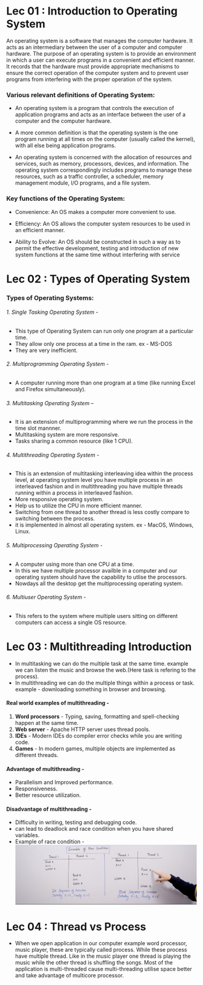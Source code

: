 <h1> <span>Lec 01 : </span>Introduction to Operating System </h1>
<p>
An operating system is a software that manages the computer hardware. It acts as an intermediary between the user of a computer and computer hardware. The purpose of an operating system is to provide an environment in which a user can execute programs in a convenient and efficient manner. It records that the hardware must provide appropriate mechanisms to ensure the correct operation of the computer system and to prevent user programs from interfering with the proper operation of the system.
</p>

<h3>Various relevant definitions of Operating System:</h3>

- An operating system is a program that controls the execution of application programs and acts as an interface between the user of a computer and the computer hardware.

- A more common definition is that the operating system is the one program running at all times on the computer (usually called the kernel), with all else being application programs.

- An operating system is concerned with the allocation of resources and services, such as memory, processors, devices, and information. The operating system correspondingly includes programs to manage these resources, such as a traffic controller, a scheduler, memory management module, I/O programs, and a file system.



<h3>Key functions of the Operating System:</h3>

- Convenience: An OS makes a computer more convenient to use.

- Efficiency: An OS allows the computer system resources to be used in an efficient manner.

- Ability to Evolve: An OS should be constructed in such a way as to permit the effective development, testing and introduction of new system functions at the same time without interfering with service


<h1> <span>Lec 02 : </span>Types of Operating System</h1>

<h3>Types of Operating Systems:</h3>


<h6>1. Single Tasking Operating System -</h6>

- This type of Operating System can run only one program at a particular time.
- They allow only one process at a time in the ram. ex - MS-DOS 
- They are very inefficient.

<h6>2. Multiprogramming Operating System -</h6> 

- A computer running more than one program at a time (like running Excel and Firefox simultaneously).

<h6>3. Multitasking Operating System –</h6>

- It is an extension of multiprogramming where we run the process in the time slot mannner.
- Multitasking system are more responsive.
- Tasks sharing a common resource (like 1 CPU).

<h6>4. Multithreading Operating System -</h6>

- This is an extension of multitasking interleaving idea within the process level, at operating system level you have multiple process in an interleaved fashion and in multithreading you have multiple threads running within a process in interleaved fashion.
- More responsive operating system.
- Help us to utilize the CPU in more efficient manner.
- Switching from one thread to another thread is less costly compare to switching between the process.
- it is implemented in almost all operating system. ex -  MacOS, Windows, Linux.

<h6>5. Multiprocessing Operating System -</h6>

- A computer using more than one CPU at a time.
- In this we have multiple processor availble in a computer and our operating system should have the capability to utlise the processors.
- Nowdays all the desktop get the multiprocessing operating system.


<h6>6. Multiuser Operating System -</h6> 

- This refers to the system where multiple users sitting on different computers can access a single OS resource.


# Lec 03 : Multithreading Introduction
- In multitasking we can do the multiple task at the same time. example we can listen the music and browse the web.(Here task is refering to the process).
- In multithreading we can do the multiple things within a process or task. example - downloading something in browser and browsing.

#### Real world examples of multithreading -
1. <b>Word processors</b> - Typing, saving, formatting and spell-checking happen at the same time.
2. <b>Web server</b> - Apache HTTP server uses thread pools.
3. <b>IDEs</b> - Modern IDEs do compiler error checks while you are writing code.
4. <b>Games</b> - In modern games, multiple objects are implemented as different threads.

#### Advantage of multithreading -
- Parallelism and Improved performance.
- Responsiveness.
- Better resource utilization.

#### Disadvantage of multithreading -
- Difficulty in writing, testing and debugging code.
- can lead to deadlock and race condition when you have shared variables.
- Example of race condition -
![example image](/images/raceCondition.png "Example image")



# Lec 04 : Thread vs Process

- When we open application in our computer example word processor, music player, these are typically called process. While these process have multiple thread. Like in the music player one thread is playing the music while the other thread is shuffling the songs. Most of the application is multi-threaded cause multi-threading utilise space better and take advantage of multicore processor.